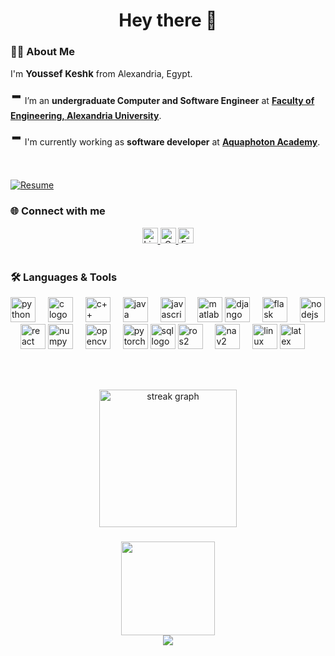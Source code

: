 <h1 align="center">Hey there 👋</h1>

###

<h3 align="left">👩‍💻  About Me</h3>

<p align="left">
    I'm <b style="font-size:15px;">Youssef Keshk</b> from Alexandria, Egypt.
    <br>
    <b style="font-size:40px;">-</b> I’m an <b>undergraduate Computer and Software Engineer</b> at <b><a href="https://eng.alexu.edu.eg/index.php/en/" target="_blank">Faculty of Engineering, Alexandria University</a></b></b>.
    <br>
    <b style="font-size:40px;">-</b> I'm currently working as <b>software developer</b> at <b><a href="https://github.com/AquaphotonAcademy" target="_blank">Aquaphoton Academy</a></b>.
</p>

<br>

[![Resume](https://img.shields.io/badge/Resume-Check%20Now-blue?style=for-the-badge&logo=adobeacrobat&logoColor=white)](https://drive.google.com/file/d/1wVFseiusRyglx0ruV83FL4_isF7DrOFR/view?usp=sharing)



<h3 align="left">🌐 Connect with me</h3>

<div align="center">
  <a href="https://www.linkedin.com/in/youssefkeshk/" target="_blank">
    <img src="https://img.shields.io/static/v1?message=LinkedIn&logo=linkedin&label=&color=0077B5&logoColor=white&labelColor=&style=for-the-badge" height="25" alt="LinkedIn logo" />
  </a>
  <a href="https://mail.google.com/mail/?view=cm&to=youssefkeshk001@gmail.com" target="_blank">
    <img src="https://img.shields.io/static/v1?message=Gmail&logo=gmail&label=&color=EA4335&logoColor=white&labelColor=&style=for-the-badge" height="25" alt="Gmail logo" />
  </a>

  <a href="https://www.facebook.com/youssef.amr.50999405" target="_blank">
    <img src="https://img.shields.io/static/v1?message=Facebook&logo=facebook&label=&color=1877F2&logoColor=white&labelColor=&style=for-the-badge" height="25" alt="Facebook logo" />
  </a>
</div>


<br>

<h3 align="left">🛠 Languages & Tools</h3>

<div align="left">
  <!-- Programming Languages -->
  <img src="https://cdn.jsdelivr.net/gh/devicons/devicon/icons/python/python-original.svg" height="40" alt="python logo" />
  <img width="12" />
  <img src="https://cdn.jsdelivr.net/gh/devicons/devicon/icons/c/c-original.svg" height="40" alt="c logo" />
  <img width="12" />
  <img src="https://cdn.jsdelivr.net/gh/devicons/devicon/icons/cplusplus/cplusplus-original.svg" height="40" alt="c++ logo" />
  <img width="12" />
  <img src="https://cdn.jsdelivr.net/gh/devicons/devicon/icons/java/java-original.svg" height="40" alt="java logo" />
  <img width="12" />
  <img src="https://cdn.jsdelivr.net/gh/devicons/devicon/icons/javascript/javascript-original.svg" height="40" alt="javascript logo" />
  <img width="12" />
  <img src="https://cdn.jsdelivr.net/gh/devicons/devicon/icons/matlab/matlab-original.svg" height="40" alt="matlab logo" />
  <!-- Web & Frameworks -->
  <img src="https://cdn.jsdelivr.net/gh/devicons/devicon/icons/django/django-plain.svg" height="40" alt="django logo" />
  <img width="12" />
  <img src="https://cdn.jsdelivr.net/gh/devicons/devicon/icons/flask/flask-original.svg" height="40" alt="flask logo" />
  <img width="12" />
  <img src="https://cdn.jsdelivr.net/gh/devicons/devicon/icons/nodejs/nodejs-original.svg" height="40" alt="nodejs logo" />
  <img width="12" />
  <img src="https://cdn.jsdelivr.net/gh/devicons/devicon/icons/react/react-original.svg" height="40" alt="react logo" />
  <!-- Data / ML / CV Tools -->
  <img src="https://cdn.jsdelivr.net/gh/devicons/devicon/icons/numpy/numpy-original.svg" height="40" alt="numpy logo" />
  <img width="12" />
  <img src="https://cdn.jsdelivr.net/gh/devicons/devicon/icons/opencv/opencv-original.svg" height="40" alt="opencv logo" />
  <img width="12" />
  <img src="https://cdn.jsdelivr.net/gh/devicons/devicon/icons/pytorch/pytorch-original.svg" height="40" alt="pytorch logo" />
  <!-- Databases -->
  <img src="https://cdn.jsdelivr.net/gh/devicons/devicon/icons/mysql/mysql-original.svg" height="40" alt="sql logo" />
  <!-- Robotics / Systems -->
  <img src="https://cdn.jsdelivr.net/gh/devicons/devicon/icons/ros/ros-original.svg" height="40" alt="ros2 logo" />
  <img width="12" />
  <img src="https://avatars.githubusercontent.com/u/38590715?s=200&v=4" height="40" alt="nav2 logo" />
  <img width="12" />
  <img src="https://cdn.jsdelivr.net/gh/devicons/devicon/icons/linux/linux-original.svg" height="40" alt="linux logo" />
  <!-- Other Tools -->
  <img src="https://cdn.jsdelivr.net/gh/devicons/devicon/icons/latex/latex-original.svg" height="40" alt="latex logo" />
</div>


<br><br>

<div align="center">
  <img src="https://streak-stats.demolab.com?user=Youssef-Keshk&locale=en&mode=daily&theme=dark&hide_border=false&border_radius=5&order=3" height="220" alt="streak graph"  />
</div>


###

<div align="center">
  <img src="https://media.giphy.com/media/M9gbBd9nbDrOTu1Mqx/giphy.gif" height="150" />
  <br>
  <img src="https://visitor-badge.laobi.icu/badge?page_id=Youssef-Keshk.Youssef-Keshk" />
</div>




